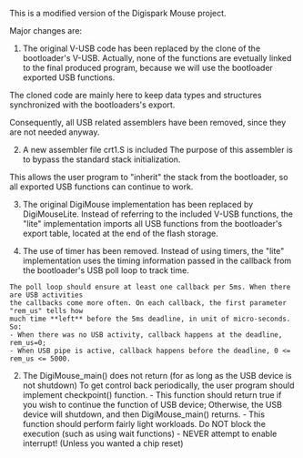 This is a modified version of the Digispark Mouse project.

Major changes are:

1. The original V-USB code has been replaced by the clone of the bootloader's V-USB.
  Actually, none of the functions are evetually linked to the final produced program,
  because we will use the bootloader exported USB functions.
  
  The cloned code are mainly here to keep data types and structures synchronized with
  the bootloaders's export.
  
  Consequently, all USB related assemblers have been removed, since they are not needed
  anyway.

2. A new assembler file crt1.S is included
  The purpose of this assembler is to bypass the standard stack initialization.
  
  This allows the user program to "inherit" the stack from the bootloader, so all exported
  USB functions can continue to work.

3. The original DigiMouse implementation has been replaced by DigiMouseLite.
  Instead of referring to the included V-USB functions, the "lite" implementation
  imports all USB functions from the bootloader's export table, located at the end
  of the flash storage.

  1. The use of timer has been removed.
    Instead of using timers, the "lite" implementation uses the timing information passed
    in the callback from the bootloader's USB poll loop to track time.

    The poll loop should ensure at least one callback per 5ms. When there are USB activities
    the callbacks come more often. On each callback, the first parameter "rem_us" tells how
    much time **left** before the 5ms deadline, in unit of micro-seconds. So:
    - When there was no USB activity, callback happens at the deadline, rem_us=0;
    - When USB pipe is active, callback happens before the deadline, 0 <= rem_us <= 5000.
    
  2. The DigiMouse_main() does not return (for as long as the USB device is not shutdown)
    To get control back periodically, the user program should implement checkpoint() function.
    - This function should return true if you wish to continue the function of USB device;
      Otherwise, the USB device will shutdown, and then DigiMouse_main() returns.
    - This function should perform fairly light workloads.
      Do NOT block the execution (such as using wait functions)
    - NEVER attempt to enable interrupt! (Unless you wanted a chip reset)
